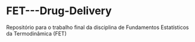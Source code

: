 # FET---Drug-Delivery
Repositório para o trabalho final da disciplina de Fundamentos Estatísticos da Termodinâmica (FET)
